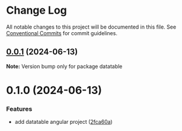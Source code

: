 # Change Log

All notable changes to this project will be documented in this file.
See [Conventional Commits](https://conventionalcommits.org) for commit guidelines.

## [0.0.1](https://github.com/felipeaufe/lerna/compare/datatable@0.1.0...datatable@0.0.1) (2024-06-13)

**Note:** Version bump only for package datatable





# 0.1.0 (2024-06-13)


### Features

* add datatable angular project ([2fca60a](https://github.com/felipeaufe/lerna/commit/2fca60a6783c5604660963fa445860661f57df02))
